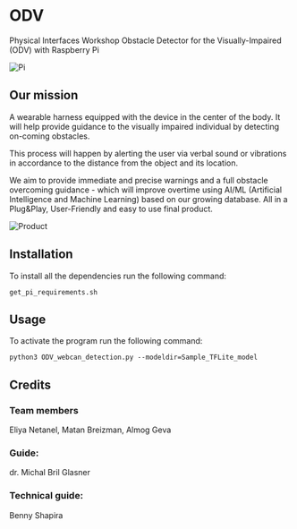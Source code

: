 # ODV
Physical Interfaces Workshop 
Obstacle Detector for the Visually-Impaired (ODV) with Raspberry Pi

![Pi](https://www.raspberrypi-shop.ru/wp-content/uploads/2021/02/250rasp.png)

## Our mission
A wearable harness equipped with the device in the center of the body. It will help provide guidance to the visually impaired individual by detecting on-coming obstacles.

This process will happen by alerting the user via verbal sound or vibrations in accordance to the distance from the object and its location.

We aim to provide immediate and precise warnings and a full obstacle overcoming guidance - which will improve overtime using AI/ML (Artificial Intelligence and Machine Learning) based on our growing database.
All in a Plug&Play, User-Friendly and easy to use final product.

![Product](https://i.postimg.cc/W210zMLq/Whats-App-Image-2022-05-22-at-4-06-44-PM.jpg)


## Installation

To install all the dependencies run the following command:
```
get_pi_requirements.sh 
```
## Usage

To activate the program run the following command: 
```
python3 ODV_webcan_detection.py --modeldir=Sample_TFLite_model
```

## Credits
### Team members
Eliya Netanel, Matan Breizman, Almog Geva 

### Guide: 

dr. Michal Bril Glasner

### Technical guide: 

Benny Shapira
